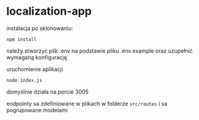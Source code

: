 # localization-app

instalacja po sklonowaniu:

`npm install`  

należy stworzyć plik .env na podstawie pliku .env.example oraz uzupełnić wymaganą konfigurację


uruchomienie aplikacji

`node index.js`  

domyślnie działa na porcie 3005

endpointy sa zdefiniowane w plikach w folderze `src/routes` i sa pogrupowane modelami